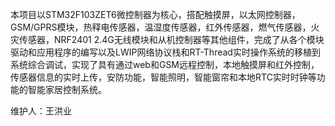 本项目以STM32F103ZET6微控制器为核心，搭配触摸屏，以太网控制器，GSM/GPRS模块，热释电传感器，温湿度传感器，红外传感器，燃气传感器，火灾传感器，NRF2401 2.4G无线模块和从机控制器等其他组件，完成了从各个模块驱动和应用程序的编写以及LWIP网络协议栈和RT-Thread实时操作系统的移植到系统综合调试，实现了具有通过web和GSM远程控制，本地触摸屏和红外控制，传感器信息的实时上传，安防功能，智能照明，智能窗帘和本地RTC实时时钟等功能的智能家居控制系统。

维护人：王洪业
